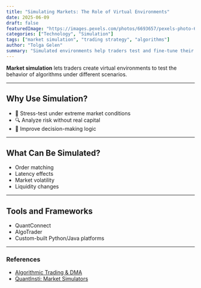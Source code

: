 ```yaml
---
title: "Simulating Markets: The Role of Virtual Environments"
date: 2025-06-09
draft: false
featuredImage: "https://images.pexels.com/photos/6693657/pexels-photo-6693657.jpeg?auto=compress&cs=tinysrgb&w=1260&h=750&dpr=2"
categories: ["Technology", "Simulation"]
tags: ["market simulation", "trading strategy", "algorithms"]
author: "Tolga Gelen"
summary: "Simulated environments help traders test and fine-tune their strategies before going live."
---
```


**Market simulation** lets traders create virtual environments to test the behavior of algorithms under different scenarios.

---

## Why Use Simulation?

- 🧪 Stress-test under extreme market conditions
- 🔍 Analyze risk without real capital
- 🧠 Improve decision-making logic

---

## What Can Be Simulated?

- Order matching
- Latency effects
- Market volatility
- Liquidity changes

---

## Tools and Frameworks

- QuantConnect
- AlgoTrader
- Custom-built Python/Java platforms

---

### References

- [Algorithmic Trading & DMA](https://www.amazon.com/Algorithmic-Trading-DMA-Introduction-Execution/dp/0956399207)
- [QuantInsti: Market Simulators](https://blog.quantinsti.com/)
